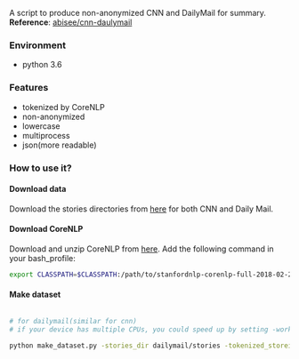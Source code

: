 A script to produce non-anonymized CNN and DailyMail for summary. **Reference**: [abisee/cnn-daulymail](https://github.com/abisee/cnn-dailymail)

### Environment

+ python 3.6

### Features

+ tokenized by CoreNLP
+ non-anonymized
+ lowercase
+ multiprocess
+ json(more readable)

### How to use it?

#### Download data

Download the stories directories from [here](https://cs.nyu.edu/~kcho/DMQA/) for both CNN and Daily Mail.

#### Download CoreNLP

Download and unzip CoreNLP from [here](https://stanfordnlp.github.io/CoreNLP/). Add the following command in your bash_profile:  

```bash
export CLASSPATH=$CLASSPATH:/path/to/stanfordnlp-corenlp-full-2018-02-27/stanford-corenlp-3.9.1.jar

```
#### Make dataset

```bash

# for dailymail(similar for cnn)
# if your device has multiple CPUs, you could speed up by setting -worker_num

python make_dataset.py -stories_dir dailymail/stories -tokenized_storeis_dir dailymail/tokenized_storeis -train_urls url_lists/dailymail_wayback_training_urls.txt -test_urls url_lists/dailymail_wayback_test_urls.txt -val_urls dailymail_wayback_validation_urls.txt -output_dir dailymail 

```
